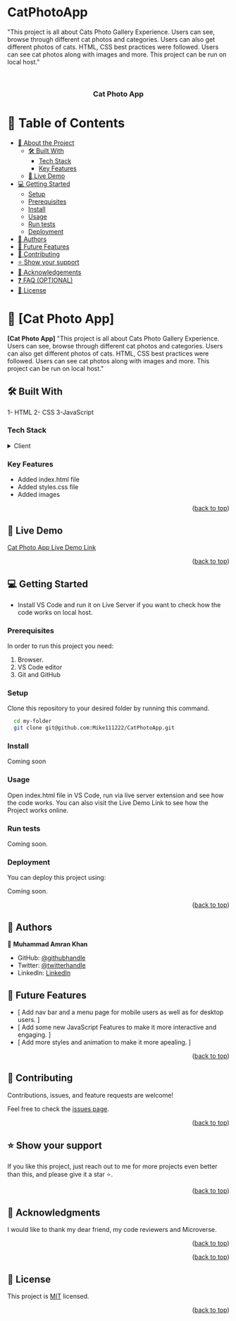# CatPhotoApp
"This project is all about Cats Photo Gallery Experience. Users can see, browse through different cat photos and categories. Users can also get different photos of cats. HTML, CSS best practices were followed. Users can see cat photos along with images and more. This project can be run on local host."
<a name="readme-top"></a>

<!--
HOW TO USE:
This is an example of how you may give instructions on setting up your project locally.

Modify this file to match your project and remove sections that don't apply.

REQUIRED SECTIONS:
- Table of Contents
- About the Project
  - Built With
  - Live Demo
- Getting Started
- Authors
- Future Features
- Contributing
- Show your support
- Acknowledgements
- License

OPTIONAL SECTIONS:
- FAQ

After you're finished please remove all the comments and instructions!
-->

<div align="center">
  <!-- You are encouraged to replace this logo with your own! Otherwise you can also remove it. -->
 
  <br/>

  <h3><b>Cat Photo App</b></h3>

</div>

<!-- TABLE OF CONTENTS -->

# 📗 Table of Contents

- [📖 About the Project](#about-project)
  - [🛠 Built With](#built-with)
    - [Tech Stack](#tech-stack)
    - [Key Features](#key-features)
  - [🚀 Live Demo](#live-demo)
- [💻 Getting Started](#getting-started)
  - [Setup](#setup)
  - [Prerequisites](#prerequisites)
  - [Install](#install)
  - [Usage](#usage)
  - [Run tests](#run-tests)
  - [Deployment](#deployment)
- [👥 Authors](#authors)
- [🔭 Future Features](#future-features)
- [🤝 Contributing](#contributing)
- [⭐️ Show your support](#support)
- [🙏 Acknowledgements](#acknowledgements)
- [❓ FAQ (OPTIONAL)](#faq)
- [📝 License](#license)

<!-- PROJECT DESCRIPTION -->

# 📖 [Cat Photo App] <a name="about-project"></a>


**[Cat Photo App]** "This project is all about Cats Photo Gallery Experience. Users can see, browse through different cat photos and categories. Users can also get different photos of cats. HTML, CSS best practices were followed. Users can see cat photos along with images and more. This project can be run on local host."

## 🛠 Built With <a name="built-with"></a>

1- HTML
2- CSS
3-JavaScript

### Tech Stack <a name="tech-stack"></a>


<details>
  <summary>Client</summary>
  <ul>
    <li><a href="https://html.com/">HTML</a></li>
    <li><a href="https://www.w3.org/Style/CSS/Overview.en.html">CSS</a></li>
    <li><a href="https://www.javascript.com/">JavaScript</a></li>
    
  </ul>
</details>



<!-- Features -->

### Key Features <a name="key-features"></a>

- Added index.html file
- Added styles.css file
- Added images

<p align="right">(<a href="#readme-top">back to top</a>)</p>

<!-- LIVE DEMO -->

## 🚀 Live Demo <a name="live-demo"></a>

<a href="https://mike111222.github.io/CatPhotoApp/" target="_blank">Cat Photo App Live Demo Link</a>

<p align="right">(<a href="#readme-top">back to top</a>)</p>

<!-- GETTING STARTED -->

## 💻 Getting Started <a name="getting-started"></a>

- Install VS Code and run it on Live Server if you want to check how the code works on local host. 

### Prerequisites

In order to run this project you need:

1. Browser.
2. VS Code editor
3. Git and GitHub

<!--
Example command:

```sh
 gem install rails
```
 -->

### Setup

Clone this repository to your desired folder by running this command.



```sh
  cd my-folder
  git clone git@github.com:Mike111222/CatPhotoApp.git
  ```

### Install

Coming soon

### Usage

Open index.html file in VS Code, run via live server extension and see how the code works. You can also visit the Live Demo Link to see how the Project works online.

### Run tests

Coming soon.

### Deployment

You can deploy this project using:

Coming soon.

<p align="right">(<a href="#readme-top">back to top</a>)</p>

<!-- AUTHORS -->

## 👥 Authors <a name="authors"></a>



👤 **Muhammad Amran Khan**

- GitHub: [@githubhandle](https://github.com/Mike111222)
- Twitter: [@twitterhandle](https://twitter.com/iMike111222)
- LinkedIn: [LinkedIn](https://linkedin.com/in/Mike111222)



<!-- FUTURE FEATURES -->

## 🔭 Future Features <a name="future-features"></a>


- [ Add nav bar and a menu page for mobile users as well as for desktop users. ]
- [ Add some new JavaScript Features to make it more interactive and engaging. ] 
- [ Add more styles and animation to make it more apealing. ] 

<p align="right">(<a href="#readme-top">back to top</a>)</p>

<!-- CONTRIBUTING -->

## 🤝 Contributing <a name="contributing"></a>

Contributions, issues, and feature requests are welcome!

Feel free to check the [issues page](../../issues/).

<p align="right">(<a href="#readme-top">back to top</a>)</p>

<!-- SUPPORT -->

## ⭐️ Show your support <a name="support"></a>



If you like this project, just reach out to me for more projects even better than this, and please give it a star ⭐️.

<p align="right">(<a href="#readme-top">back to top</a>)</p>

<!-- ACKNOWLEDGEMENTS -->

## 🙏 Acknowledgments <a name="acknowledgements"></a>


I would like to thank my dear friend, my code reviewers and Microverse.

<p align="right">(<a href="#readme-top">back to top</a>)</p>


<p align="right">(<a href="#readme-top">back to top</a>)</p>

<!-- LICENSE -->

## 📝 License <a name="license"></a>

This project is [MIT](./LICENSE) licensed.


<p align="right">(<a href="#readme-top">back to top</a>)</p>
